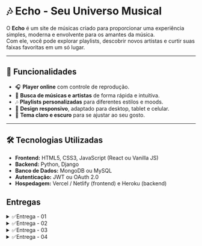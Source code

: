 # 🎶 Echo - Seu Universo Musical

O **Echo** é um site de músicas criado para proporcionar uma experiência simples, moderna e envolvente para os amantes da música.  
Com ele, você pode explorar playlists, descobrir novos artistas e curtir suas faixas favoritas em um só lugar.  

---

## 🚀 Funcionalidades

- 🎧 **Player online** com controle de reprodução.  
- 🔎 **Busca de músicas e artistas** de forma rápida e intuitiva.  
- 🎶 **Playlists personalizadas** para diferentes estilos e moods.  
- 📱 **Design responsivo**, adaptado para desktop, tablet e celular.  
- 🌙 **Tema claro e escuro** para se ajustar ao seu gosto.  

---

## 🛠️ Tecnologias Utilizadas

- **Frontend:** HTML5, CSS3, JavaScript (React ou Vanilla JS)  
- **Backend:** Python, Django  
- **Banco de Dados:** MongoDB ou MySQL  
- **Autenticação:** JWT ou OAuth 2.0  
- **Hospedagem:** Vercel / Netlify (frontend) e Heroku (backend)  

## Entregas
<details>
<summary>✅Entrega - 01</summary>

 **Quadro Jira**
![Backlog do Echo](./9b9bcbfe-3674-4ebf-bd80-5903eb4a3c72.png)

[📄 **Documentação no Google Docs**](https://docs.google.com/document/d/1iIE2TN-brDPJG4-VLgA5vC3a-OJslN4rudeJ6qXee54/edit?tab=t.0#heading=h.ydhtqjk9ltrr)

[▶️ **Screencast Figma**](https://youtu.be/5f4h1V8EvZw?si=Puvt2TmS40G6oNOg)
</details>

<details>
<summary>✅Entrega - 02</summary>

[![Site](https://img.shields.io/badge/Acesse%20o%20jira-blue)](https://ech0music.atlassian.net/jira/software/projects/SCRUM/summary?atlOrigin=eyJpIjoiMzAyZGU1NzY4YWVjNGJiN2E0NGM1YjFjZjZjOGI5ZjUiLCJwIjoiaiJ9)

![sprint 2](sprint2.jpg)

![backlog](backlogjira.jpg)

[![Site](https://img.shields.io/badge/Acesse%20meu%20site-blue)](https://alvezz.pythonanywhere.com)

[▶️ **Screencast Deploy**](https://www.youtube.com/watch?v=XL0pxdvjNLw)

***Programação em par***  
Sessão do Dia 29/09/2025 - Desenvolvimento da Página Home  
Foco: Estrutura e componentes principais da página Home.

Piloto (Driver): Pedro Guerra  
Navegador (Navigator): Ramses

**Atividades Realizadas:**
- Criação da estrutura semântica do HTML da página Home (header, banner, serviços, footer).
- Estilização do layout principal com CSS.
- Implementação do menu de navegação.
- Ajustes de design para garantir a consistência visual em diferentes tamanhos de tela.

</details>

<details>
<summary>✅Entrega - 03</summary>

![sprint 3](sprint3.jpg)

**Atividades Realizadas (Implementação das Histórias):**
- Integração do player com backend para reprodução de músicas.
- Testes unitários iniciais para funcionalidades críticas do player.

**Ajustes no Deploy:**
- Configuração de variáveis de ambiente no backend e frontend.
- Ajustes no build para compatibilidade com Vercel.

**Implementação CI/CD:**
- Configuração de pipeline no GitHub Actions:
  - Build automático do frontend e backend.

</details>

<details>
<summary>✅Entrega - 04</summary>
</details>
